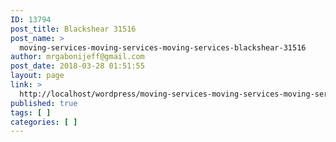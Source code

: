 ```yaml
---
ID: 13794
post_title: Blackshear 31516
post_name: >
  moving-services-moving-services-moving-services-blackshear-31516
author: mrgabonijeff@gmail.com
post_date: 2018-03-28 01:51:55
layout: page
link: >
  http://localhost/wordpress/moving-services-moving-services-moving-services-blackshear-31516/
published: true
tags: [ ]
categories: [ ]
---
```


